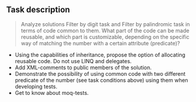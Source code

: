 ## Task description ##

> Analyze solutions Filter by digit task and Filter by palindromic task  in terms of code common to them. What part of the code can be made reusable, and which part is customizable, depending on the specific way of matching the number with a certain attribute (predicate)?   
  - Using the capabilities of inheritance, propose the option of allocating reusable code. Do not use LINQ and delegates.   
  - Add XML-comments to public members of the solution.  
  - Demonstrate the possibility of using common code with two different predicate of the number (see task conditions above) using them when developing tests.   
  - Get to know about moq-tests.


